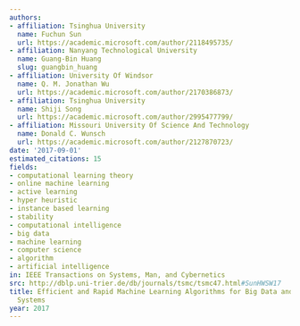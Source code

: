 ```yaml
---
authors:
- affiliation: Tsinghua University
  name: Fuchun Sun
  url: https://academic.microsoft.com/author/2118495735/
- affiliation: Nanyang Technological University
  name: Guang-Bin Huang
  slug: guangbin_huang
- affiliation: University Of Windsor
  name: Q. M. Jonathan Wu
  url: https://academic.microsoft.com/author/2170386873/
- affiliation: Tsinghua University
  name: Shiji Song
  url: https://academic.microsoft.com/author/2995477799/
- affiliation: Missouri University Of Science And Technology
  name: Donald C. Wunsch
  url: https://academic.microsoft.com/author/2127870723/
date: '2017-09-01'
estimated_citations: 15
fields:
- computational learning theory
- online machine learning
- active learning
- hyper heuristic
- instance based learning
- stability
- computational intelligence
- big data
- machine learning
- computer science
- algorithm
- artificial intelligence
in: IEEE Transactions on Systems, Man, and Cybernetics
src: http://dblp.uni-trier.de/db/journals/tsmc/tsmc47.html#SunHWSW17
title: Efficient and Rapid Machine Learning Algorithms for Big Data and Dynamic Varying
  Systems
year: 2017
---
```

